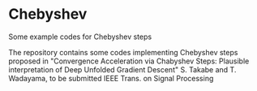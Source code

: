 # Chebyshev
Some example codes for  Chebyshev steps 

The repository contains some codes implementing Chebyshev steps proposed in
"Convergence Acceleration via Chabyshev Steps: Plausible interpretation of Deep Unfolded Gradient Descent"
S. Takabe and T. Wadayama, to be submitted IEEE Trans. on Signal Processing 



